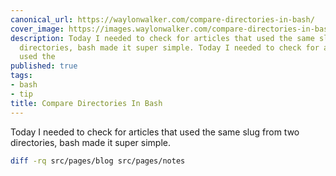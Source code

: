 ```yaml
---
canonical_url: https://waylonwalker.com/compare-directories-in-bash/
cover_image: https://images.waylonwalker.com/compare-directories-in-bash.png
description: Today I needed to check for articles that used the same slug from two
  directories, bash made it super simple. Today I needed to check for articles that
  used the
published: true
tags:
- bash
- tip
title: Compare Directories In Bash
---
```


Today I needed to check for articles that used the same slug from two directories, bash made it super simple.

``` bash
diff -rq src/pages/blog src/pages/notes
```